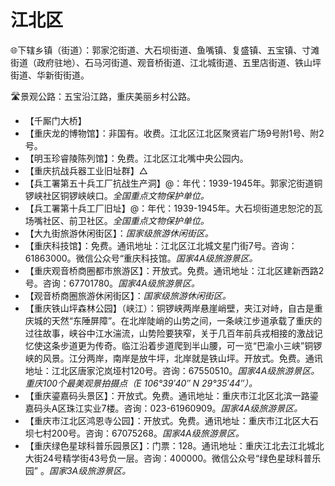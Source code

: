 # 江北区  
🌐下辖乡镇（街道）：郭家沱街道、大石坝街道、鱼嘴镇、复盛镇、五宝镇、寸滩街道（政府驻地）、石马河街道、观音桥街道、江北城街道、五里店街道、铁山坪街道、华新街街道。  
  
🛣️景观公路：五宝沿江路，重庆美丽乡村公路。  
  
* 【千厮门大桥】
* 【重庆龙的博物馆】：非国有。收费。江北区江北区聚贤岩广场9号附1号、附2号。
* 【明玉珍睿陵陈列馆】：免费。江北区江北嘴中央公园内。
* 【重庆抗战兵器工业旧址群】△
* 【兵工署第五十兵工厂抗战生产洞】@：年代：1939-1945年。郭家沱街道铜锣峡社区铜锣峡峡口。*全国重点文物保护单位。*
* 【兵工署第十兵工厂旧址】@：年代：1939-1945年。大石坝街道忠恕沱的瓦场嘴社区、前卫社区。*全国重点文物保护单位。*  
* 【大九街旅游休闲街区】：*国家级旅游休闲街区。*    
* 【重庆科技馆】：免费。通讯地址：江北区江北城文星门街7号。咨询：61863000。微信公众号“重庆科技馆。*国家4A级旅游景区。*  
* 【重庆观音桥商圈都市旅游区】：开放式。免费。通讯地址：江北区建新西路2号。咨询：67701780。*国家4A级旅游景区。*  
* 【观音桥商圈旅游休闲街区】：*国家级旅游休闲街区。*  
* 【重庆铁山坪森林公园】（峡江）：铜锣峡两岸悬崖峭壁，夹江对峙，自古是重庆城的天然“东陲屏障”。在北岸陡峭的山势之间，一条峡江步道承载了重庆的过往故事，峡谷中江水湍流，山势险要狭窄，关于几百年前兵戎相接的激战记忆使这条步道更为传奇。临江沿着步道爬到半山腰，可一览“巴渝小三峡”铜锣峡的风景。江分两岸，南岸是放牛坪，北岸就是铁山坪。开放式。免费。通讯地址：江北区唐家沱岚垭村120号。咨询：67550510。*国家4A级旅游景区。重庆100个最美观景拍摄点（E 106°39′40″ N 29°35′44″）。*  
* 【重庆鎏嘉码头景区】：开放式。免费。通讯地址：重庆市江北区北滨一路鎏嘉码头A区珠江实业7楼。咨询：023-61960909。*国家4A级旅游景区。*  
* 【重庆市江北区鸿恩寺公园】：开放式。免费。通讯地址：重庆市江北区大石坝七村200号。咨询：67075268。*国家4A级旅游景区。*  
* 【重庆绿色星球科普乐园景区】：门票：128。通讯地址：重庆江北去江北城北大街24号精学街43号负一层。咨询：400000。微信公众号“绿色星球科普乐园” 。*国家3A级旅游景区。*    